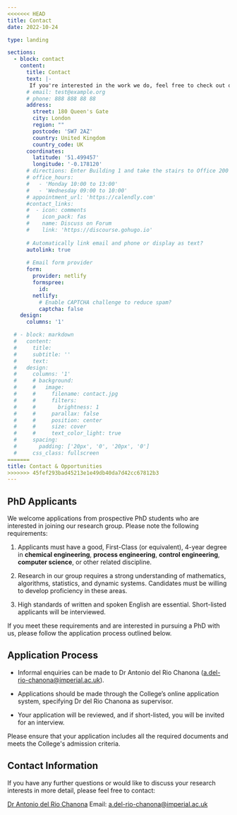 ```yaml
---
<<<<<<< HEAD
title: Contact
date: 2022-10-24

type: landing

sections:
  - block: contact
    content:
      title: Contact
      text: |-
       If you're interested in the work we do, feel free to check out our GitHub and Twitter to stay up to date with the group's research.  
      # email: test@example.org
      # phone: 888 888 88 88
      address:
        street: 180 Queen's Gate
        city: London
        region: ""
        postcode: 'SW7 2AZ'
        country: United Kingdom
        country_code: UK
      coordinates:
        latitude: '51.499457'
        longitude: '-0.178120'
      # directions: Enter Building 1 and take the stairs to Office 200 on Floor 2
      # office_hours:
      #   - 'Monday 10:00 to 13:00'
      #   - 'Wednesday 09:00 to 10:00'
      # appointment_url: 'https://calendly.com'
      #contact_links:
      #  - icon: comments
      #    icon_pack: fas
      #    name: Discuss on Forum
      #    link: 'https://discourse.gohugo.io'
    
      # Automatically link email and phone or display as text?
      autolink: true
    
      # Email form provider
      form:
        provider: netlify
        formspree:
          id:
        netlify:
          # Enable CAPTCHA challenge to reduce spam?
          captcha: false
    design:
      columns: '1'

  # - block: markdown
  #   content:
  #     title:
  #     subtitle: ''
  #     text:
  #   design:
  #     columns: '1'
  #     # background:
  #     #   image: 
  #     #     filename: contact.jpg
  #     #     filters:
  #     #       brightness: 1
  #     #     parallax: false
  #     #     position: center
  #     #     size: cover
  #     #     text_color_light: true
  #     spacing:
  #       padding: ['20px', '0', '20px', '0']
  #     css_class: fullscreen
=======
title: Contact & Opportunities
>>>>>>> 45fef293bad45213e1e49db40da7d42cc67812b3
---
```


## PhD Applicants

We welcome applications from prospective PhD students who are interested in joining our research group. Please note the following requirements:

1. Applicants must have a good, First-Class (or equivalent), 4-year degree in **chemical engineering**, **process engineering**, **control engineering**, **computer science**, or other related discipline.

2. Research in our group requires a strong understanding of mathematics, algorithms, statistics, and dynamic systems. Candidates must be willing to develop proficiency in these areas.

3. High standards of written and spoken English are essential. Short-listed applicants will be interviewed.

If you meet these requirements and are interested in pursuing a PhD with us, please follow the application process outlined below.

## Application Process

- Informal enquiries can be made to Dr Antonio del Rio Chanona (a.del-rio-chanona@imperial.ac.uk).

- Applications should be made through the College’s online application system, specifying Dr del Rio Chanona as supervisor.

- Your application will be reviewed, and if short-listed, you will be invited for an interview.

Please ensure that your application includes all the required documents and meets the College's admission criteria.

## Contact Information

If you have any further questions or would like to discuss your research interests in more detail, please feel free to contact:

[Dr Antonio del Rio Chanona](https://optimalpse.github.io/author/dr.-ehecatl-antonio-del-rio-chanona/)
Email: [a.del-rio-chanona@imperial.ac.uk](mailto:a.del-rio-chanona@imperial.ac.uk)